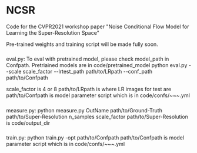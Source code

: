 # NCSR

Code for the CVPR2021 workshop paper "Noise Conditional Flow Model for Learning the Super-Resolution Space" 

Pre-trained weights and training script will be made fully soon.

#####

eval.py:
To eval with pretrained model, please check model_path in Confpath. Pretriained models are in code/pretrained_model
python eval.py --scale scale_factor --lrtest_path path/to/LRpath --conf_path path/to/Confpath

scale_factor is 4 or 8
path/to/LRpath is where LR images for test are
path/to/Confpath is model parameter script which is in code/confs/~~~.yml

#####
measure.py:
python measure.py OutName path/to/Ground-Truth path/to/Super-Resolution n_samples scale_factor 
path/to/Super-Resolution is code/output_dir

#####
train.py:
python train.py -opt path/to/Confpath
path/to/Confpath is model parameter script which is in code/confs/~~~.yml


